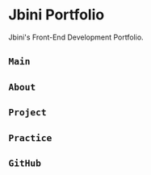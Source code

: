 # Jbini Portfolio

Jbini's Front-End Development Portfolio.

## `Main`

## `About`

## `Project`

## `Practice`

## `GitHub`
